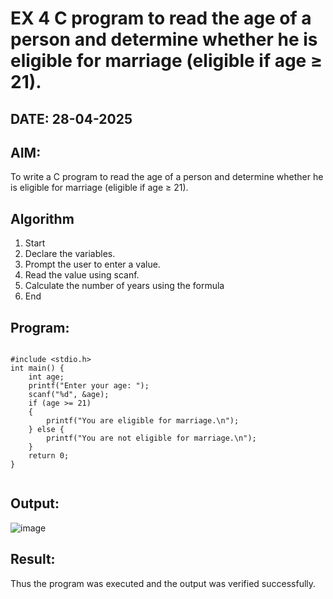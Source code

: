 # EX 4 C program to read the age of a person and determine whether he is eligible for marriage (eligible if age ≥ 21).
## DATE: 28-04-2025
## AIM:
To write a C program to read the age of a person and determine whether he is eligible for marriage (eligible if age ≥ 21).

## Algorithm
1. Start
2. Declare the variables.
3. Prompt the user to enter a value.
4. Read the value using scanf.
5. Calculate the number of years using the formula
6. End 

## Program:
```

#include <stdio.h>
int main() {
    int age;
    printf("Enter your age: ");
    scanf("%d", &age);
    if (age >= 21)
    {
        printf("You are eligible for marriage.\n");
    } else {
        printf("You are not eligible for marriage.\n");
    }
    return 0;
}
 

```

## Output:

![image](https://github.com/user-attachments/assets/918aaeee-cc67-4a1a-a31f-1ff6d727906f)


## Result:
Thus the program was executed and the output was verified successfully.
